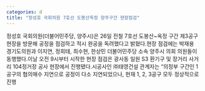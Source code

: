 ```yaml
---
categories: d
title: "정성호 국회의원 7호선 도봉산옥정 양주구간 현장점검"
---
```

정성호 국회의원(더불어민주당, 양주시)은 26일 전철 7호선 도봉산~옥정 구간 제3공구 현장을 방문해 공정을 점검하고 적시 완공을 독려했다고 밝혔다.현장 점검에는 박재용 경기도의원과 이지연, 정희태, 최수현, 한상민 더불어민주당 소속 양주시 의회 의원들이 동행했다.이날 오전 9시부터 시작한 현장 점검은 광사동 일원 S3 환기구 및 장거리 사거리 104정거장 공사 현장에서 진행됐다.시공사인 ㈜태영건설 관계자는 &ldquo;의정부 구간인 1공구의 협의매수 지연으로 공정이 다소 지연되었으나, 현재 1, 2, 3공구 모두 정상적으로 진행